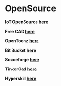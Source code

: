 # OpenSource


**IoT OpenSource [here](https://www.postscapes.com/internet-of-things-award/open-source/)**

**Free CAD [here](https://www.freecadweb.org/)**

**OpenToonz [here](https://opentoonz.github.io/e/)**

**Bit Bucket [here](https://bitbucket.org/)**

**Souceforge [here](https://sourceforge.net/)**

**TinkerCad [here](https://www.tinkercad.com/)**

**Hyperskill [here](https://hi.hyperskill.org/)**
